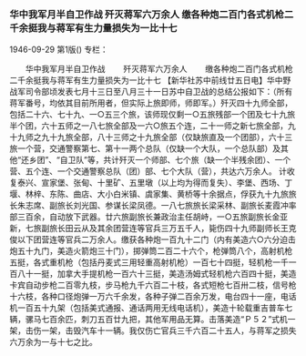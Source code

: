 ### 华中我军月半自卫作战  歼灭蒋军六万余人  缴各种炮二百门各式机枪二千余挺我与蒋军有生力量损失为一比十七

1946-09-29
第1版()
专栏：

　　华中我军月半自卫作战
　　歼灭蒋军六万余人
　　缴各种炮二百门各式机枪二千余挺我与蒋军有生力量损失为一比十七
    【新华社苏中前线廿五日电】华中野战军司令部顷发表七月十三日至八月三十一日苏中自卫战的总结公报如下：（所有蒋军番号，均依其目前所用者，但实际上旅即师，师即军。）歼灭四十九师全部，包括二十六、七十九、一○五三个旅，该师现仅剩一○五旅残部一个团及七十九旅半个团，六十五师之一八七旅全部及一六○旅五个连，二十一师之新七旅全部，九十九师之九十九旅全部，八十三师之十九旅全部（仅缺旅直及一个团部），六十三旅一个营，交通警察第七、第十一两个总队（仅缺一个大队，一个总队部）及其他“还乡团”、“自卫队”等，共计歼灭一个师部、七个旅（缺一个半残余团）、一个营、五个连、一个交通警察总队（团）部、七个大队（营），共达六万余人。
    计收复泰兴、宣家堡、张甸、十里矿、五里墩（以上均为得而复失）、李堡、西场、丁堰、林梓、东陈、曲店、大小白米镇、虞家集、黄桥等十余据点，俘获九十九旅旅长朱志席、副旅长刘光国、参谋长梁凤德。一八七旅旅长梁采林、副旅长麦霞冲率部三百余，自动放下武器。廿六旅副旅长兼政治主任胡峙，一○五旅副旅长金亚新，七旅副旅长田云从及其余团营连等官兵三万五千人，毙伤四十九师副师长王克俊以下团营连等官兵二万余人。缴获各种炮一百九十二门（内有美造六○六分迫击炮五十九门，美造火箭炮三十门），掷弹筒二百二十六个，枪弹筒八个，高射机枪五挺，各式重机枪（包括丹麦式三用轻重高射机枪）一百七十四挺，轻机枪一千一百八十一挺，加拿大手提机枪一百六十三挺，美造汤姆式轻机枪六百四十挺，美造卡宾自动步枪二百零九枝，步马枪九千六百二十枝，各式短枪七百卅二枝，信号枪十六枝，各种口径炮弹一万六千余发，各种子弹二百余万发，电台四十一座，电话机一百五十九架（包括美式通报、通话两用无线电话机），美造十轮载重吉普车七辆，骡马七百余匹，刺刀五百廿九把，其他军用品无算。击落美造“Ｐ５２”式机一架，击伤一架，击毁汽车十一辆。我仅伤亡官兵三千六百二十五人，与蒋军之损失六万余为一与十七之比。
